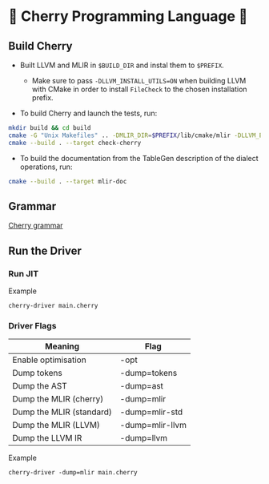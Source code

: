 # 🍒 Cherry Programming Language 🍒

## Build Cherry

- Built LLVM and MLIR in `$BUILD_DIR` and instal them to `$PREFIX`.
  - Make sure to pass `-DLLVM_INSTALL_UTILS=ON` when building LLVM with CMake in order to install `FileCheck` to the chosen installation prefix.

- To build Cherry and launch the tests, run:
```sh
mkdir build && cd build
cmake -G "Unix Makefiles" .. -DMLIR_DIR=$PREFIX/lib/cmake/mlir -DLLVM_EXTERNAL_LIT=$BUILD_DIR/bin/llvm-lit
cmake --build . --target check-cherry
```
- To build the documentation from the TableGen description of the dialect operations, run:
```sh
cmake --build . --target mlir-doc
```
## Grammar
[Cherry grammar](/docs/Grammar.md)

## Run the Driver

### Run JIT
Example
```
cherry-driver main.cherry
```

### Driver Flags
Meaning                    |  Flag
|--------------------------|-------------------|
Enable optimisation        | -opt
Dump tokens 			   | -dump=tokens
Dump the AST               | -dump=ast
Dump the MLIR (cherry)     | -dump=mlir
Dump the MLIR (standard)   | -dump=mlir-std
Dump the MLIR (LLVM)       | -dump=mlir-llvm
Dump the LLVM IR           | -dump=llvm

Example
```
cherry-driver -dump=mlir main.cherry
```